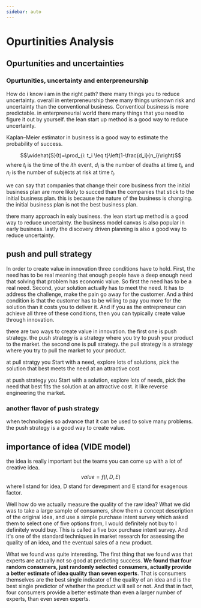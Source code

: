 ```yaml
---
sidebar: auto
--- 
```

# Opurtinities Analysis 
## Opurtunities and uncertainties
### Opurtunities, uncertainty and enterpreneurship
How do i know i am in the right path?  there many things you to reduce uncertainty. overall in enterpreneurship there many things unknown risk and uncertainty than the conventional business. Conventioal business is more predictable. in enterpreneurial world there many things that you need to figure it out by yourself. the lean start up method is a good way to reduce uncertainty. 

Kaplan–Meier estimator in business is a good way to estimate the probability of success.

$$\widehat{S}(t)=\prod_{i: t_i \leq t}\left(1-\frac{d_i}{n_i}\right)$$
where $t_i$ is the time of the $i$th event, $d_i$ is the number of deaths at time $t_i$, and $n_i$ is the number of subjects at risk at time $t_i$.

we can say that companies that change their core business from the initial business plan are more likely to succed than the companies that stick to the initial business plan. this is because the nature of the business is changing. the initial business plan is not the best business plan.

there many approach in ealy business. the lean start up method is a good way to reduce uncertainty. the business model canvas is also popular in early business. lastly the discovery driven planning is also a good way to reduce uncertainty. 

## push and pull strategy 

In order to create value in innovation three conditions have to hold. First, the need has to be real meaning that enough people have a deep enough need that solving that problem has economic value. So first the need has to be a real need. Second, your solution actually has to meet the need. It has to address the challenge, make the pain go away for the customer. And a third condition is that the customer has to be willing to pay you more for the solution than it costs you to deliver it. And if you as the entrepreneur can achieve all three of these conditions, then you can typically create value through innovation. 

there are two ways to create value in innovation. the first one is push strategy. the push strategy is a strategy where you try to push your product to the market. the second one is pull strategy. the pull strategy is a strategy where you try to pull the market to your product.

at pull stratgy you Start with a need, explore lots of solutions, pick the solution that best meets the need at an attractive cost

at push strategy you Start with a solution, explore lots of needs, pick the need that best fits the solution at an attractive cost. it like reverse engineering the market. 

### another flavor of push strategy
when technologies so advance that it can be used to solve many problems. the push strategy is a good way to create value. 

## importance of idea (VIDE model)

the idea is really important but the teams you can come up with a lot of creative idea. 
$$ value = f (I, D, E) $$
where I stand for idea, D stand for devepment and E stand for exagenous factor. 

Well how do we actually measure the quality of the raw idea? What we did was to take a large sample of consumers, show them a concept description of the original idea, and use a simple purchase intent survey which asked them to select one of five options from, I would definitely not buy to I definitely would buy. This is called a five box purchase intent survey. And it's one of the standard techniques in market research for assessing the quality of an idea, and the eventual sales of a new product.

What we found was quite interesting. The first thing that we found was that experts are actually not so good at predicting success. **We found that four random consumers, just randomly selected consumers, actually provide a better estimate of idea quality than seven experts**. That is consumers themselves are the best single indicator of the quality of an idea and is the best single predictor of whether the product will sell or not. And that in fact, four consumers provide a better estimate than even a larger number of experts, than even seven experts.

